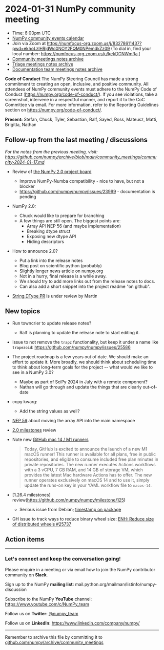 # 2024-01-31 NumPy community meeting

- Time: 6:00pm UTC
- [NumPy community events calendar](https://scientific-python.org/calendars/)
- Join via Zoom at https://numfocus-org.zoom.us/j/83278611437?pwd=ekhoLzlHRjdWc0NOY2FQM0NPemdkZz09 (To dial in, find your local number: https://numfocus-org.zoom.us/u/kekDGNWmRa.)
- [Community meetings notes archive](https://github.com/numpy/archive/tree/main/community_meetings)
- [Triage meetings notes archive](https://github.com/numpy/archive/tree/master/triage_meetings)
- [Documentation team meetings notes archive](https://github.com/numpy/archive/tree/main/docs_team_meetings)

**Code of Conduct**
The NumPy Steering Council has made a strong commitment to creating an open, inclusive, and positive community. 
All attendees of NumPy community events must adhere to the NumPy Code of Conduct (https://numpy.org/code-of-conduct/). 
If you see violations, take a screenshot, intervene in a respectful manner, and report it to the CoC Committee via email. For more information, refer to the Reporting Guidelines section on https://numpy.org/code-of-conduct/.

**Present:** Stefan, Chuck, Tyler, Sebastian, Ralf, Sayed, Ross, Mateusz, Matti, Brigitta, Nathan


## Follow-up from the last meeting / discussions

_For the notes from the previous meeting, visit: https://github.com/numpy/archive/blob/main/community_meetings/community-2024-01-17.md_

- Review of [the NumPy 2.0 project board](https://github.com/orgs/numpy/projects/9/views/1)
  - Improve NumPy-Numba compatibility - nice to have, but not a blocker
  - https://github.com/numpy/numpy/issues/23999 - documentation is pending

- NumPy 2.0:
  - Chuck would like to prepare for branching
  - A few things are still open. The biggest points are:
    - Array API NEP 56 (and maybe implementation)
    - Breaking dtype struct
    - Exposing new dtype API
    - Hiding descriptors

- How to announce 2.0?
  - Put a link into the release notes
  - Blog post on scientific python (probably)
  - Slightly longer news article on numpy.org
  - Not in a hurry, final release is a while away.
  - We should try to add more links out from the release notes to docs.
  - Can also add a short snippet into the project readme "on github".

- [String DType PR](https://github.com/numpy/numpy/pull/25347) is under review by Martin


## New topics

- Run towncrier to update release notes?
  - Ralf is planning to update the release note to start editing it.

- Issue to not remove the `trapz` functionality, but keep it under a name like `trapezoid`: https://github.com/numpy/numpy/issues/25586

- The project roadmap is a few years out of date. We should make an effort to update it. More broadly, we should think about scheduling time to think about long-term goals for the project -- what would we like to see in a NumPy 3.0?
  - Maybe as part of SciPy 2024 in July with a remote component?
  - Nathan will go through and update the things that are clearly out-of-date

- copy kwarg:
  - Add the string values as well?

- [NEP 56](https://github.com/numpy/numpy/pull/25542) about moving the array API into the main namespace

- [2.0 milestones](https://github.com/numpy/numpy/issues?q=is%3Aopen+is%3Aissue+milestone%3A%222.0.0+release%22) review

- Note new [GitHub mac 14 / M1 runners](https://github.blog/changelog/2024-01-30-github-actions-introducing-the-new-m1-macos-runner-available-to-open-source/)

  > Today, GitHub is excited to announce the launch of a new M1 macOS runner! This runner is available for all plans, free in public repositories, and eligible to consume included free plan minutes in private repositories. The new runner executes Actions workflows with a 3 vCPU, 7 GB RAM, and 14 GB of storage VM, which provides the latest Mac hardware Actions has to offer. The new runner operates exclusively on macOS 14 and to use it, simply update the runs-on key in your YAML workflow file to `macos-14`.

- [1.26.4 milestones] review(https://github.com/numpy/numpy/milestone/125)
  - Serious issue from Debian; [timestamp on package](https://github.com/numpy/numpy/issues/25681)

- GH issue to track ways to reduce binary wheel size: [ENH: Reduce size of distributed wheels #25737]((https://github.com/numpy/numpy/issues/25737))


## Action items


---

### Let's connect and keep the conversation going!
Please enquire in a meeting or via email how to join the NumPy contributor community on **Slack**.

Sign up to the NumPy **mailing list**: mail.python.org/mailman/listinfo/numpy-discussion

Subscribe to the NumPy **YouTube** channel: https://www.youtube.com/c/NumPy_team

Follow us on **Twitter**: [@numpy_team](https://twitter.com/numpy_team)

Follow us on **LinkedIn**: https://www.linkedin.com/company/numpy/

---
Remember to archive this file by committing it to [github.com/numpy/archive/community_meetings](https://github.com/numpy/archive/tree/main/community_meetings)
